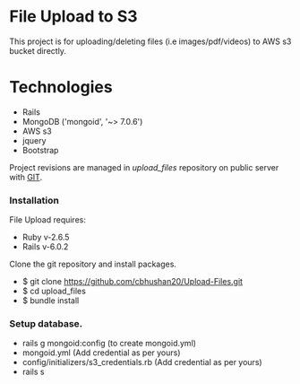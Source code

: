 # File Upload to S3
This project is for uploading/deleting files (i.e images/pdf/videos) to AWS s3 bucket directly.

# Technologies
- Rails
- MongoDB ('mongoid', '~> 7.0.6')
- AWS s3
- jquery
- Bootstrap

Project revisions are managed in *upload_files* repository on public server with [GIT]( https://github.com/cbhushan20/Upload-Files.git ).

### Installation
File Upload requires:
- Ruby v-2.6.5  
- Rails v-6.0.2

Clone the git repository and install packages.
- $ git clone https://github.com/cbhushan20/Upload-Files.git
- $ cd upload_files
- $ bundle install

### Setup database.
 - rails g mongoid:config (to create mongoid.yml)
 - mongoid.yml (Add credential as per yours)
 - config/initializers/s3_credentials.rb (Add credential as per yours)
 - rails s

